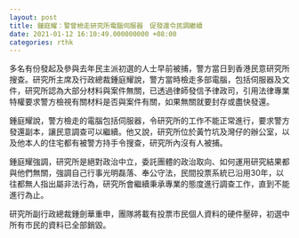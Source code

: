 ```yaml
---
layout: post
title: 鍾庭耀：警曾檢走研究所電腦伺服器　促發還令民調繼續
date: 2021-01-12 16:10:49.000000000 +08:00
categories: rthk
---
```


多名有份發起及參與去年民主派初選的人士早前被捕，警方當日到香港民意研究所搜查。研究所主席及行政總裁鍾庭耀說，警方當時檢走多部電腦，包括伺服器及文件，研究所認為大部分材料與案件無關，已透過律師發信予律政司，引用法律專業特權要求警方檢視有關材料是否與案件有關，如果無關就要封存或盡快發還。

鍾庭耀說，警方檢走的電腦包括伺服器，令研究所的工作不能正常進行，要求警方發還副本，讓民意調查可以繼續。他又說，研究所位於黃竹坑及灣仔的辦公室，以及他本人的住宅都有被警方持手令搜查，研究所內沒有人被捕。

鍾庭耀強調，研究所是絕對政治中立，委託團體的政治取向、如何運用研究結果都與他們無關，強調自己行事光明磊落、奉公守法，民間投票系統已沿用30年，以往都無人指出屬非法行為，研究所會繼續秉承專業的態度進行調查工作，直到不能進行為止。

研究所副行政總裁鍾劍華重申，團隊將載有投票市民個人資料的硬件壓碎，初選中所有市民的資料已全部銷毀。
